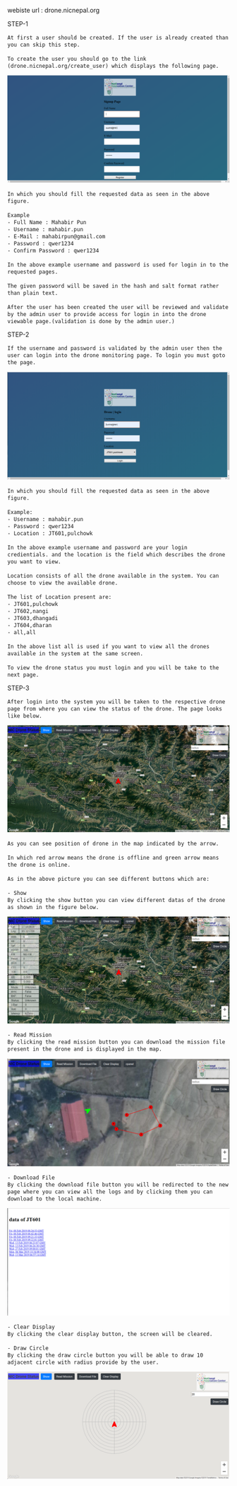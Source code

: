 webiste url : drone.nicnepal.org

STEP-1

    At first a user should be created. If the user is already created than you can skip this step.

    To create the user you should go to the link (drone.nicnepal.org/create_user) which displays the following page.

![Signuppage](/image/Signuppage.png)

    In which you should fill the requested data as seen in the above figure.

    Example
    - Full Name : Mahabir Pun
    - Username : mahabir.pun
    - E-Mail : mahabirpun@gmail.com
    - Password : qwer1234
    - Confirm Password : qwer1234

    In the above example username and password is used for login in to the requested pages.

    The given password will be saved in the hash and salt format rather than plain text.

    After the user has been created the user will be reviewed and validate by the admin user to provide access for login in into the drone viewable page.(validation is done by the admin user.)

STEP-2

    If the username and password is validated by the admin user then the user can login into the drone monitoring page. To login you must goto the page.

![loginpage](/image/loginpage.png)

    In which you should fill the requested data as seen in the above figure.

    Example:
    - Username : mahabir.pun
    - Password : qwer1234
    - Location : JT601,pulchowk

    In the above example username and password are your login credientials. and the location is the field which describes the drone you want to view.

    Location consists of all the drone available in the system. You can choose to view the available drone.

    The list of Location present are:
    - JT601,pulchowk
    - JT602,nangi
    - JT603,dhangadi
    - JT604,dharan
    - all,all

    In the above list all is used if you want to view all the drones available in the system at the same screen.

    To view the drone status you must login and you will be take to the next page.

STEP-3

    After login into the system you will be taken to the respective drone page from where you can view the status of the drone. The page looks like below.

![Monitoring System](/image/monitoringsystem1.png)

    As you can see position of drone in the map indicated by the arrow.

    In which red arrow means the drone is offline and green arrow means the drone is online.

    As in the above picture you can see different buttons which are:

    - Show
    By clicking the show button you can view different datas of the drone as shown in the figure below.

![Drone Data](/image/dronedata.png)

    - Read Mission
    By clicking the read mission button you can download the mission file present in the drone and is displayed in the map.

![Read Mission](/image/dronemission.png)

    - Download File
    By clicking the download file button you will be redirected to the new page where you can view all the logs and by clicking them you can download to the local machine.

![Download File](/image/dronelogs.png)

    - Clear Display
    By clicking the clear display button, the screen will be cleared.

    - Draw Circle
    By clicking the draw circle button you will be able to draw 10 adjacent circle with radius provide by the user.

![Draw Circle](/image/drawcircle.png)